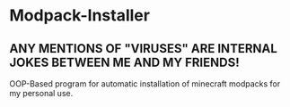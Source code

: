 # Modpack-Installer
## ANY MENTIONS OF "VIRUSES" ARE INTERNAL JOKES BETWEEN ME AND MY FRIENDS!
OOP-Based program for automatic installation of minecraft modpacks for my personal use.

